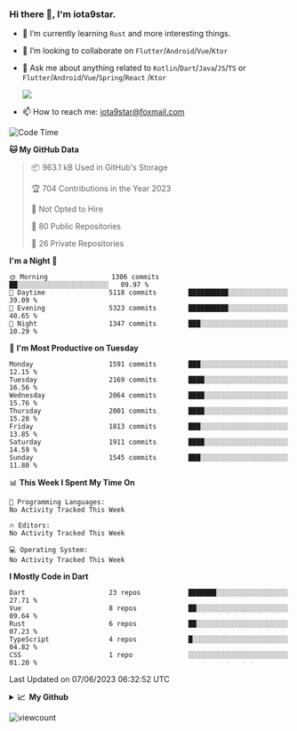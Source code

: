 ### Hi there 👋, I'm iota9star.

- 🌱 I’m currently learning `Rust` and more interesting things.
- 👯 I’m looking to collaborate on `Flutter`/`Android`/`Vue`/`Ktor`
- 💬 Ask me about anything related to `Kotlin`/`Dart`/`Java`/`JS`/`TS` or `Flutter`/`Android`/`Vue`/`Spring`/`React`
  /`Ktor`
  
  ![](https://github-readme-stats.vercel.app/api/top-langs?username=iota9star&show_icons=true&locale=en&layout=compact)
  
- 📫 How to reach me: [iota9star@foxmail.com](iota9star@foxmail.com)


<!--START_SECTION:waka-->
![Code Time](http://img.shields.io/badge/Code%20Time-3%2C090%20hrs%2054%20mins-blue)

**🐱 My GitHub Data** 

> 📦 963.1 kB Used in GitHub's Storage 
 > 
> 🏆 704 Contributions in the Year 2023
 > 
> 🚫 Not Opted to Hire
 > 
> 📜 80 Public Repositories 
 > 
> 🔑 26 Private Repositories 
 > 
**I'm a Night 🦉** 

```text
🌞 Morning                1306 commits        ██░░░░░░░░░░░░░░░░░░░░░░░   09.97 % 
🌆 Daytime                5118 commits        ██████████░░░░░░░░░░░░░░░   39.09 % 
🌃 Evening                5323 commits        ██████████░░░░░░░░░░░░░░░   40.65 % 
🌙 Night                  1347 commits        ███░░░░░░░░░░░░░░░░░░░░░░   10.29 % 
```
📅 **I'm Most Productive on Tuesday** 

```text
Monday                   1591 commits        ███░░░░░░░░░░░░░░░░░░░░░░   12.15 % 
Tuesday                  2169 commits        ████░░░░░░░░░░░░░░░░░░░░░   16.56 % 
Wednesday                2064 commits        ████░░░░░░░░░░░░░░░░░░░░░   15.76 % 
Thursday                 2001 commits        ████░░░░░░░░░░░░░░░░░░░░░   15.28 % 
Friday                   1813 commits        ███░░░░░░░░░░░░░░░░░░░░░░   13.85 % 
Saturday                 1911 commits        ████░░░░░░░░░░░░░░░░░░░░░   14.59 % 
Sunday                   1545 commits        ███░░░░░░░░░░░░░░░░░░░░░░   11.80 % 
```


📊 **This Week I Spent My Time On** 

```text
💬 Programming Languages: 
No Activity Tracked This Week

🔥 Editors: 
No Activity Tracked This Week

💻 Operating System: 
No Activity Tracked This Week
```

**I Mostly Code in Dart** 

```text
Dart                     23 repos            ███████░░░░░░░░░░░░░░░░░░   27.71 % 
Vue                      8 repos             ██░░░░░░░░░░░░░░░░░░░░░░░   09.64 % 
Rust                     6 repos             ██░░░░░░░░░░░░░░░░░░░░░░░   07.23 % 
TypeScript               4 repos             █░░░░░░░░░░░░░░░░░░░░░░░░   04.82 % 
CSS                      1 repo              ░░░░░░░░░░░░░░░░░░░░░░░░░   01.20 % 
```




 Last Updated on 07/06/2023 06:32:52 UTC
<!--END_SECTION:waka-->

<details>
  <summary><b>📈&nbsp;&nbsp;My Github</b></summary>
  <br>
  <img src='https://github-profile-trophy.vercel.app/?username=iota9star'>
  <img src='https://bad-apple-github-readme.vercel.app/api?show_bg=1&username=iota9star&hide_title=true'>
  <img src='http://cr-skills-chart-widget.azurewebsites.net/api/api?username=iota9star'>
  <img src='https://github-readme-stats.vercel.app/api/wakatime?username=iota9star&layout=compact'>
</details>


![viewcount](https://count.getloli.com/get/@iota9star?theme=rule34)
